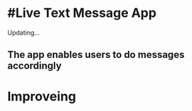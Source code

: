  # #Live Text Message App
 Updating...
## The app enables users to do messages accordingly 
<html>
 <head>
  
 </head>
<body>
 <h1>Improveing</h1>
</body>
</html>
